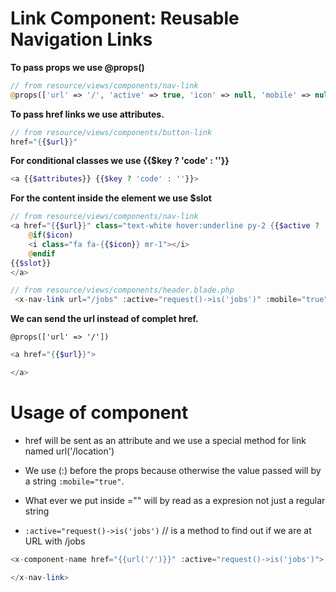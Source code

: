# Link Component: Reusable Navigation Links

**To pass props we use @props()**

```php
// from resource/views/components/nav-link
@props(['url' => '/', 'active' => true, 'icon' => null, 'mobile' => null,])
```

**To pass href links we use attributes.**

```php
// from resource/views/components/button-link
href="{{$url}}"
```

**For conditional classes we use {{$key ? 'code' : ''}}**

```php
<a {{$attributes}} {{$key ? 'code' : ''}}>
```

**For the content inside the element we use $slot**

```php
// from resource/views/components/nav-link
<a href="{{$url}}" class="text-white hover:underline py-2 {{$active ? 'text-yellow-500 font-bold' : ''}}">
    @if($icon)
    <i class="fa fa-{{$icon}} mr-1"></i>
    @endif
{{$slot}}
</a>

// from resource/views/components/header.blade.php
 <x-nav-link url="/jobs" :active="request()->is('jobs')" :mobile="true">All Jobs</x-nav-link>
```

**We can send the url instead of complet href.**

`@props(['url' => '/'])`

```php
<a href="{{$url}}">

</a>
```

# Usage of component

-   href will be sent as an attribute and we use a special method for link named url('/location')

-   We use (:) before the props because otherwise the value passed will by a string `:mobile="true"`.
-   What ever we put inside ="" will by read as a expresion not just a regular string

-   `:active="request()->is('jobs')` // is a method to find out if we are at URL with /jobs

```php
<x-component-name href="{{url('/')}}" :active="request()->is('jobs')">

</x-nav-link>
```
